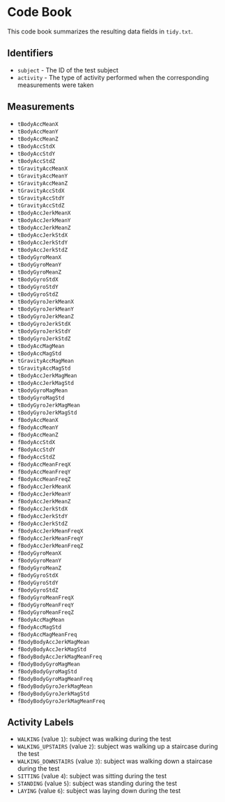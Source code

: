  # Code Book
 
 This code book summarizes the resulting data fields in `tidy.txt`.
 
 ## Identifiers
 
 * `subject` - The ID of the test subject
 * `activity` - The type of activity performed when the corresponding measurements were taken
 
 ## Measurements
 
 * `tBodyAccMeanX`
 * `tBodyAccMeanY`
 * `tBodyAccMeanZ`
 * `tBodyAccStdX`
 * `tBodyAccStdY`
 * `tBodyAccStdZ`
 * `tGravityAccMeanX`
 * `tGravityAccMeanY`
 * `tGravityAccMeanZ`
 * `tGravityAccStdX`
 * `tGravityAccStdY`
 * `tGravityAccStdZ`
 * `tBodyAccJerkMeanX`
 * `tBodyAccJerkMeanY`
 * `tBodyAccJerkMeanZ`
 * `tBodyAccJerkStdX`
 * `tBodyAccJerkStdY`
 * `tBodyAccJerkStdZ`
 * `tBodyGyroMeanX`
 * `tBodyGyroMeanY`
 * `tBodyGyroMeanZ`
 * `tBodyGyroStdX`
 * `tBodyGyroStdY`
 * `tBodyGyroStdZ`
 * `tBodyGyroJerkMeanX`
 * `tBodyGyroJerkMeanY`
 * `tBodyGyroJerkMeanZ`
 * `tBodyGyroJerkStdX`
 * `tBodyGyroJerkStdY`
 * `tBodyGyroJerkStdZ`
 * `tBodyAccMagMean`
 * `tBodyAccMagStd`
 * `tGravityAccMagMean`
 * `tGravityAccMagStd`
 * `tBodyAccJerkMagMean`
 * `tBodyAccJerkMagStd`
 * `tBodyGyroMagMean`
 * `tBodyGyroMagStd`
 * `tBodyGyroJerkMagMean`
 * `tBodyGyroJerkMagStd`
 * `fBodyAccMeanX`
 * `fBodyAccMeanY`
 * `fBodyAccMeanZ`
 * `fBodyAccStdX`
 * `fBodyAccStdY`
 * `fBodyAccStdZ`
 * `fBodyAccMeanFreqX`
 * `fBodyAccMeanFreqY`
 * `fBodyAccMeanFreqZ`
 * `fBodyAccJerkMeanX`
 * `fBodyAccJerkMeanY`
 * `fBodyAccJerkMeanZ`
 * `fBodyAccJerkStdX`
 * `fBodyAccJerkStdY`
 * `fBodyAccJerkStdZ`
 * `fBodyAccJerkMeanFreqX`
 * `fBodyAccJerkMeanFreqY`
 * `fBodyAccJerkMeanFreqZ`
 * `fBodyGyroMeanX`
 * `fBodyGyroMeanY`
 * `fBodyGyroMeanZ`
 * `fBodyGyroStdX`
 * `fBodyGyroStdY`
 * `fBodyGyroStdZ`
 * `fBodyGyroMeanFreqX`
 * `fBodyGyroMeanFreqY`
 * `fBodyGyroMeanFreqZ`
 * `fBodyAccMagMean`
 * `fBodyAccMagStd`
 * `fBodyAccMagMeanFreq`
 * `fBodyBodyAccJerkMagMean`
 * `fBodyBodyAccJerkMagStd`
 * `fBodyBodyAccJerkMagMeanFreq`
 * `fBodyBodyGyroMagMean`
 * `fBodyBodyGyroMagStd`
 * `fBodyBodyGyroMagMeanFreq`
 * `fBodyBodyGyroJerkMagMean`
 * `fBodyBodyGyroJerkMagStd`
 * `fBodyBodyGyroJerkMagMeanFreq`
 
 ## Activity Labels
 
 * `WALKING` (value `1`): subject was walking during the test
 * `WALKING_UPSTAIRS` (value `2`): subject was walking up a staircase during the test
 * `WALKING_DOWNSTAIRS` (value `3`): subject was walking down a staircase during the test
 * `SITTING` (value `4`): subject was sitting during the test
 * `STANDING` (value `5`): subject was standing during the test
 * `LAYING` (value `6`): subject was laying down during the test
